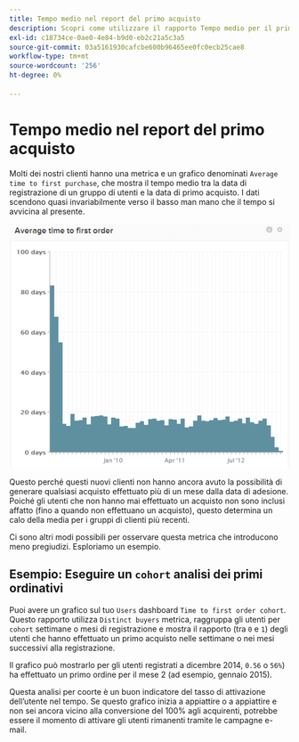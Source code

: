 ```yaml
---
title: Tempo medio nel report del primo acquisto
description: Scopri come utilizzare il rapporto Tempo medio per il primo acquisto.
exl-id: c18734ce-0ae0-4e84-b9d0-eb2c21a5c3a5
source-git-commit: 03a5161930cafcbe600b96465ee0fc0ecb25cae8
workflow-type: tm+mt
source-wordcount: '256'
ht-degree: 0%

---
```


# Tempo medio nel report del primo acquisto

Molti dei nostri clienti hanno una metrica e un grafico denominati `Average time to first purchase`, che mostra il tempo medio tra la data di registrazione di un gruppo di utenti e la data di primo acquisto. I dati scendono quasi invariabilmente verso il basso man mano che il tempo si avvicina al presente.

![tempo medio al primo ordine](../../assets/average-time-to-first-order.png)

Questo perché questi nuovi clienti non hanno ancora avuto la possibilità di generare qualsiasi acquisto effettuato più di un mese dalla data di adesione. Poiché gli utenti che non hanno mai effettuato un acquisto non sono inclusi affatto (fino a quando non effettuano un acquisto), questo determina un calo della media per i gruppi di clienti più recenti.

Ci sono altri modi possibili per osservare questa metrica che introducono meno pregiudizi. Esploriamo un esempio.

## Esempio: Eseguire un `cohort` analisi dei primi ordinativi

Puoi avere un grafico sul tuo `Users` dashboard `Time to first order cohort`. Questo rapporto utilizza `Distinct buyers` metrica, raggruppa gli utenti per `cohort` settimane o mesi di registrazione e mostra il rapporto (tra `0` e `1`) degli utenti che hanno effettuato un primo acquisto nelle settimane o nei mesi successivi alla registrazione.

Il grafico può mostrarlo per gli utenti registrati a dicembre 2014, `0.56` o `56%`) ha effettuato un primo ordine per il mese 2 (ad esempio, gennaio 2015).

Questa analisi per coorte è un buon indicatore del tasso di attivazione dell’utente nel tempo. Se questo grafico inizia a appiattire o a appiattire e non sei ancora vicino alla conversione del 100% agli acquirenti, potrebbe essere il momento di attivare gli utenti rimanenti tramite le campagne e-mail.
